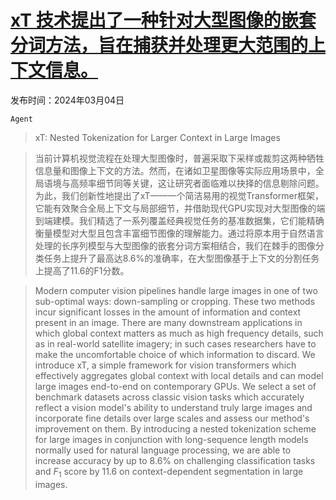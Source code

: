 # [xT 技术提出了一种针对大型图像的嵌套分词方法，旨在捕获并处理更大范围的上下文信息。](https://arxiv.org/abs/2403.01915)

发布时间：2024年03月04日

`Agent`

> xT: Nested Tokenization for Larger Context in Large Images

> 当前计算机视觉流程在处理大型图像时，普遍采取下采样或裁剪这两种牺牲信息量和图像上下文的方法。然而，在诸如卫星图像等实际应用场景中，全局语境与高频率细节同等关键，这让研究者面临难以抉择的信息剔除问题。为此，我们创新性地提出了xT——一个简洁易用的视觉Transformer框架，它能有效聚合全局上下文与局部细节，并借助现代GPU实现对大型图像的端到端建模。我们精选了一系列覆盖经典视觉任务的基准数据集，它们能精确衡量模型对大型且包含丰富细节图像的理解能力。通过将原本用于自然语言处理的长序列模型与大型图像的嵌套分词方案相结合，我们在棘手的图像分类任务上提升了最高达8.6%的准确率，在大型图像基于上下文的分割任务上提高了11.6的F1分数。

> Modern computer vision pipelines handle large images in one of two sub-optimal ways: down-sampling or cropping. These two methods incur significant losses in the amount of information and context present in an image. There are many downstream applications in which global context matters as much as high frequency details, such as in real-world satellite imagery; in such cases researchers have to make the uncomfortable choice of which information to discard. We introduce xT, a simple framework for vision transformers which effectively aggregates global context with local details and can model large images end-to-end on contemporary GPUs. We select a set of benchmark datasets across classic vision tasks which accurately reflect a vision model's ability to understand truly large images and incorporate fine details over large scales and assess our method's improvement on them. By introducing a nested tokenization scheme for large images in conjunction with long-sequence length models normally used for natural language processing, we are able to increase accuracy by up to 8.6% on challenging classification tasks and $F_1$ score by 11.6 on context-dependent segmentation in large images.